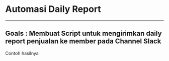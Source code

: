 # Automasi Daily Report 
---
Goals : Membuat Script untuk mengirimkan daily report penjualan ke member pada Channel Slack
---
Contoh hasilnya
